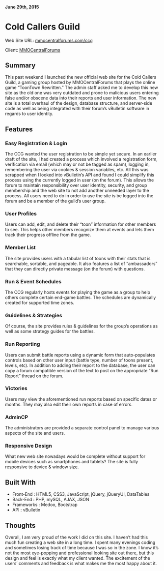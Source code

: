 #### June 29th, 2015

# Cold Callers Guild

Web Site URL: [mmocentralforums.com/ccg](http://mmocentralforums.com/ccg)

Client: [MMOCentralForums](http://mmocentralforums.com)

## Summary

This past weekend I launched the new official web site for the Cold Callers Guild, a gaming group hosted by MMOCentralForums that plays the online game “ToonTown Rewritten.” The admin staff asked me to develop this new site as the old one was very outdated and prone to malicious users entering false and/or obscene data into their reports and user information. The new site is a total overhaul of the design, database structure, and server-side code as well as being integrated with their forum’s vBulletin software in regards to user identity.

## Features

### Easy Registration & Login

The CCG wanted the user registration to be simple yet secure. In an earlier draft of the site, I had created a process which involved a registration form, verification via email (which may or not be tagged as spam), logging in, remembering the user via cookies & session variables, etc. All this was scrapped when I looked into vBulletin’s API and found I could simplify this process using the currently logged in user (on the forum). This allows the forum to maintain responsibility over user identity, security, and group membership and the web site to not add another unneeded layer to the process. All users need to do in order to use the site is be logged into the forum and be a member of the guild’s user group.

### User Profiles

Users can add, edit, and delete their “toon” information for other members to see. This helps other members recognize them at events and lets them track their progress offline from the game.

### Member List

The site provides users with a tabular list of toons with their stats that is searchable, sortable, and pageable. It also features a list of “ambassadors” that they can directly private message (on the forum) with questions.

### Run & Event Schedules

The CCG regularly hosts events for playing the game as a group to help others complete certain end-game battles. The schedules are dynamically created for supported time zones.

### Guidelines & Strategies

Of course, the site provides rules & guidelines for the group’s operations as well as some strategy guides for the battles.

### Run Reporting

Users can submit battle reports using a dynamic form that auto-populates controls based on other user input (battle type, number of toons present, levels, etc). In addition to adding their report to the database, the user can copy a forum compatible version of the text to post on the appropriate “Run Report” thread on the forum.

### Victories

Users may view the aforementioned run reports based on specific dates or months. They may also edit their own reports in case of errors.

### AdminCP

The administrators are provided a separate control panel to manage various aspects of the site and users.

### Responsive Design

What new web site nowadays would be complete without support for mobile devices such as smartphones and tablets? The site is fully responsive to device & window size.

## Built With

* Front-End : HTML5, CSS3, JavaScript, jQuery, jQueryUI, DataTables
* Back-End : PHP, mySQL, AJAX, JSON
* Frameworks : Medoo, Bootstrap
* API : vBulletin

## Thoughts

Overall, I am very proud of the work I did on this site. I haven’t had this much fun creating a web site in a long time. I spent many evenings coding and sometimes losing track of time because I was so in the zone. I know it’s not the most eye-popping and professional looking site out there, but this design and feel is exactly what my client wanted. The excitement of the users’ comments and feedback is what makes me the most happy about it.